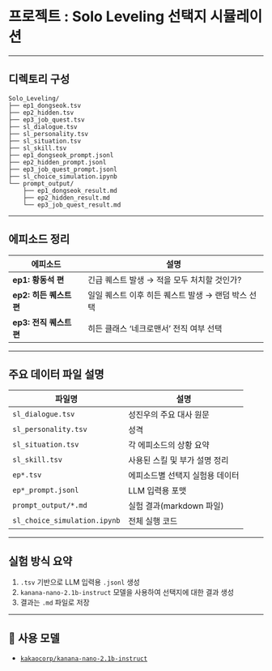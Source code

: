 
# 프로젝트 : Solo Leveling 선택지 시뮬레이션

---

##  디렉토리 구성

```
Solo_Leveling/
├── ep1_dongseok.tsv
├── ep2_hidden.tsv
├── ep3_job_quest.tsv
├── sl_dialogue.tsv
├── sl_personality.tsv
├── sl_situation.tsv
├── sl_skill.tsv
├── ep1_dongseok_prompt.jsonl
├── ep2_hidden_prompt.jsonl
├── ep3_job_quest_prompt.jsonl
├── sl_choice_simulation.ipynb
└── prompt_output/
    ├── ep1_dongseok_result.md
    ├── ep2_hidden_result.md
    └── ep3_job_quest_result.md
```

---

## 에피소드 정리

| 에피소드 | 설명 |
|----------|------|
| **ep1: 황동석 편** | 긴급 퀘스트 발생 → 적을 모두 처치할 것인가? |
| **ep2: 히든 퀘스트 편** | 일일 퀘스트 이후 히든 퀘스트 발생 → 랜덤 박스 선택 |
| **ep3: 전직 퀘스트 편** | 히든 클래스 ‘네크로맨서’ 전직 여부 선택 |

---

## 주요 데이터 파일 설명

| 파일명 | 설명 |
|--------|------|
| `sl_dialogue.tsv` | 성진우의 주요 대사 원문 |
| `sl_personality.tsv` | 성격  |
| `sl_situation.tsv` | 각 에피소드의 상황 요약 |
| `sl_skill.tsv` | 사용된 스킬 및 부가 설명 정리 |
| `ep*.tsv` | 에피소드별 선택지 실험용 데이터 |
| `ep*_prompt.jsonl` | LLM 입력용 포맷 |
| `prompt_output/*.md` | 실험 결과(markdown 파일) |
| `sl_choice_simulation.ipynb` | 전체 실행 코드 |

---

## 실험 방식 요약
1. `.tsv` 기반으로 LLM 입력용 `.jsonl` 생성
2. `kanana-nano-2.1b-instruct` 모델을 사용하여 선택지에 대한 결과 생성
3. 결과는 `.md` 파일로 저장

---

## 📌 사용 모델
- [`kakaocorp/kanana-nano-2.1b-instruct`](https://huggingface.co/kakaocorp/kanana-nano-2.1b-instruct)
